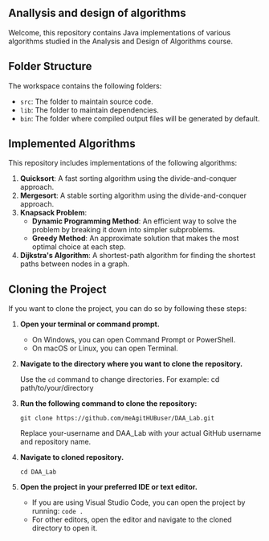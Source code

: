## Anallysis and design of algorithms
Welcome, this repository contains Java implementations of various algorithms studied in the Analysis and Design of Algorithms course.

## Folder Structure

The workspace contains the following folders:

- `src`: The folder to maintain source code.
- `lib`: The folder to maintain dependencies.
- `bin`: The folder where compiled output files will be generated by default.


## Implemented Algorithms
This repository includes implementations of the following algorithms:

1. **Quicksort**: A fast sorting algorithm using the divide-and-conquer approach.
2. **Mergesort**: A stable sorting algorithm using the divide-and-conquer approach.
3. **Knapsack Problem**:
   - **Dynamic Programming Method**: An efficient way to solve the problem by breaking it down into simpler subproblems.
   - **Greedy Method**: An approximate solution that makes the most optimal choice at each step.
4. **Dijkstra's Algorithm**: A shortest-path algorithm for finding the shortest paths between nodes in a graph.

## Cloning the Project

If you want to clone the project, you can do so by following these steps:

1. **Open your terminal or command prompt.**

   - On Windows, you can open Command Prompt or PowerShell.
   - On macOS or Linux, you can open Terminal.

2. **Navigate to the directory where you want to clone the repository.**

   Use the `cd` command to change directories. For example:
        cd path/to/your/directory

3. **Run the following command to clone the repository:**

     ```git clone https://github.com/meAgitHUBuser/DAA_Lab.git```
     
     Replace your-username and DAA_Lab with your actual GitHub username and repository name.

4. **Navigate to cloned repository.**

     ```cd DAA_Lab```

5. **Open the project in your preferred IDE or text editor.**

     - If you are using Visual Studio Code, you can open the project by running:
          ```code .```
     - For other editors, open the editor and navigate to the cloned directory to open it.

